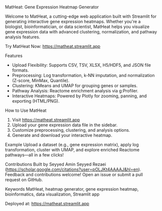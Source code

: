 MatHeat: Gene Expression Heatmap Generator

Welcome to MatHeat, a cutting-edge web application built with Streamlit for generating interactive gene expression heatmaps. Whether you're a biologist, bioinformatician, or data scientist, MatHeat helps you visualize gene expression data with advanced clustering, normalization, and pathway analysis features.

Try MatHeat Now: https://matheat.streamlit.app

Features
- Upload Flexibility: Supports CSV, TSV, XLSX, H5/HDF5, and JSON file formats.
- Preprocessing: Log transformation, k-NN imputation, and normalization (Z-score, MinMax, Quantile).
- Clustering: KMeans and UMAP for grouping genes or samples.
- Pathway Analysis: Reactome enrichment analysis via g:Profiler.
- Interactive Heatmaps: Powered by Plotly for zooming, panning, and exporting (HTML/PNG).

How to Use MatHeat
1. Visit https://matheat.streamlit.app
2. Upload your gene expression data file in the sidebar.
3. Customize preprocessing, clustering, and analysis options.
4. Generate and download your interactive heatmap.

Example
Upload a dataset (e.g., gene expression matrix), apply log transformation, cluster with UMAP, and explore enriched Reactome pathways—all in a few clicks!


Contributions
Built by Seyyed Amin Seyyed Rezaei (https://scholar.google.com/citations?user=pOLJKt4AAAAJ&hl=en). Feedback and contributions welcome! Open an issue or submit a pull request on GitHub.


Keywords
MatHeat, heatmap generator, gene expression heatmap, bioinformatics, data visualization, Streamlit app

Deployed at: https://matheat.streamlit.app
